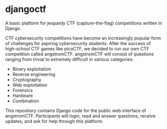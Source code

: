 # djangoctf
A basic platform for jeopardy CTF (capture-the-flag) competitions written in Django.

CTF cybersecurity competitions have become an increasingly popular form of challenges for aspiring cybersecurity students.
After the success of high-school CTF games like picoCTF, we decided to run our own CTF competition called angstromCTF.
angstromCTF will consist of questions ranging from trivial to extremely difficult in various categories:

* Binary exploitation
* Reverse engineering
* Cryptography
* Web exploitation
* Forensics
* Hardware
* Combination

This repository contains Django code for the public web interface of angstromCTF.
Participants will login, read and answer questions, receive updates, and ask for help through this platform.
